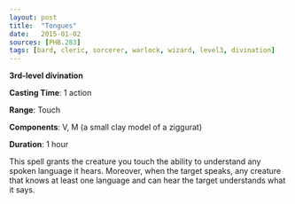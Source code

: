 ```yaml
---
layout: post
title:  "Tongues"
date:   2015-01-02
sources: [PHB.283]
tags: [bard, cleric, sorcerer, warlock, wizard, level3, divination]
---
```


**3rd-level divination**

**Casting Time**: 1 action

**Range**: Touch

**Components**: V, M (a small clay model of a ziggurat)

**Duration**: 1 hour

This spell grants the creature you touch the ability to understand any spoken language it hears. Moreover, when the target speaks, any creature that knows at least one language and can hear the target understands what it says.
